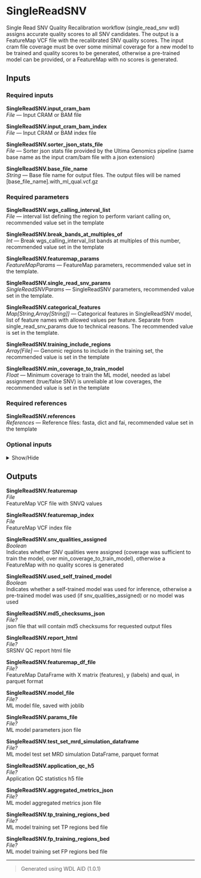 # SingleReadSNV
Single Read SNV Quality Recalibration workflow (single_read_snv wdl) assigns accurate quality scores to all SNV candidates. The output is a FeatureMap VCF file with the recalibrated SNV quality scores. The input cram file coverage must be over some minimal coverage for a new model to be trained and quality scores to be generated, otherwise a pre-trained model can be provided, or a FeatureMap with no scores is generated.

## Inputs

### Required inputs
<p name="SingleReadSNV.input_cram_bam">
        <b>SingleReadSNV.input_cram_bam</b><br />
        <i>File </i> &mdash; 
         Input CRAM or BAM file <br /> 
</p>
<p name="SingleReadSNV.input_cram_bam_index">
        <b>SingleReadSNV.input_cram_bam_index</b><br />
        <i>File </i> &mdash; 
         Input CRAM or BAM index file <br /> 
</p>
<p name="SingleReadSNV.sorter_json_stats_file">
        <b>SingleReadSNV.sorter_json_stats_file</b><br />
        <i>File </i> &mdash; 
         Sorter json stats file provided by the Ultima Genomics pipeline (same base name as the input cram/bam file with a json extension) <br /> 
</p>
<p name="SingleReadSNV.base_file_name">
        <b>SingleReadSNV.base_file_name</b><br />
        <i>String </i> &mdash; 
         Base file name for output files. The output files will be named [base_file_name].with_ml_qual.vcf.gz <br /> 
</p>

### Required parameters
<p name="SingleReadSNV.wgs_calling_interval_list">
        <b>SingleReadSNV.wgs_calling_interval_list</b><br />
        <i>File </i> &mdash; 
         interval list defining the region to perform variant calling on, recommended value set in the template <br /> 
</p>
<p name="SingleReadSNV.break_bands_at_multiples_of">
        <b>SingleReadSNV.break_bands_at_multiples_of</b><br />
        <i>Int </i> &mdash; 
         Break wgs_calling_interval_list bands at multiples of this number, recommended value set in the template <br /> 
</p>
<p name="SingleReadSNV.featuremap_params">
        <b>SingleReadSNV.featuremap_params</b><br />
        <i>FeatureMapParams </i> &mdash; 
         FeatureMap parameters, recommended value set in the template. <br /> 
</p>
<p name="SingleReadSNV.single_read_snv_params">
        <b>SingleReadSNV.single_read_snv_params</b><br />
        <i>SingleReadSNVParams </i> &mdash; 
         SingleReadSNV parameters, recommended value set in the template. <br /> 
</p>
<p name="SingleReadSNV.categorical_features">
        <b>SingleReadSNV.categorical_features</b><br />
        <i>Map[String,Array[String]] </i> &mdash; 
         Categorical features in SingleReadSNV model, list of feature names with allowed values per feature. Separate from single_read_snv_params due to technical reasons. The recommended value is set in the template. <br /> 
</p>
<p name="SingleReadSNV.training_include_regions">
        <b>SingleReadSNV.training_include_regions</b><br />
        <i>Array[File] </i> &mdash; 
         Genomic regions to include in the training set, the recommended value is set in the template <br /> 
</p>
<p name="SingleReadSNV.min_coverage_to_train_model">
        <b>SingleReadSNV.min_coverage_to_train_model</b><br />
        <i>Float </i> &mdash; 
         Minimum coverage to train the ML model, needed as label assignment (true/false SNV) is unreliable at low coverages, the recommended value is set in the template <br /> 
</p>

### Required references
<p name="SingleReadSNV.references">
        <b>SingleReadSNV.references</b><br />
        <i>References </i> &mdash; 
         Reference files: fasta, dict and fai, recommended value set in the template <br /> 
</p>

### Optional inputs
<details>
<summary> Show/Hide </summary>
<p name="SingleReadSNV.somatic_mutations_list">
        <b>SingleReadSNV.somatic_mutations_list</b><br />
        <i>Array[File]? &mdash; Default: None</i><br />
        Somatic mutations to be excluded from FP training set, will be appended to the fp_training_exclude_regions optional
</p>
<p name="SingleReadSNV.tp_training_exclude_regions">
        <b>SingleReadSNV.tp_training_exclude_regions</b><br />
        <i>Array[File]? &mdash; Default: None</i><br />
        Genomic regions to exclude from the training set TP examples, the recommended value is set in the template
</p>
<p name="SingleReadSNV.fp_training_exclude_regions">
        <b>SingleReadSNV.fp_training_exclude_regions</b><br />
        <i>Array[File]? &mdash; Default: None</i><br />
        Genomic regions to exclude from the training set FP examples, the recommended value is set in the template
</p>
<p name="SingleReadSNV.pre_trained_model_file">
        <b>SingleReadSNV.pre_trained_model_file</b><br />
        <i>File? &mdash; Default: None</i><br />
        Pre-trained ML model file, if provided the model will be used for inference and no self-trained model will be created. Use with care, the model must be trained on the same data type with the same features
</p>
<p name="SingleReadSNV.raise_exceptions_in_report">
        <b>SingleReadSNV.raise_exceptions_in_report</b><br />
        <i>Boolean &mdash; Default: None</i><br />
        Raise and exception and fail the pipeline if an error is raised in the QC report
</p>

### Optional inputs
<p name="SingleReadSNV.create_md5_checksum_outputs">
        <b>SingleReadSNV.create_md5_checksum_outputs</b><br />
        <i>Boolean </i> &mdash; 
         Create md5 checksum for requested output files <br /> 
</p>
</details>


## Outputs
<p name="SingleReadSNV.featuremap">
        <b>SingleReadSNV.featuremap</b><br />
        <i>File</i><br />
        FeatureMap VCF file with SNVQ values
</p>
<p name="SingleReadSNV.featuremap_index">
        <b>SingleReadSNV.featuremap_index</b><br />
        <i>File</i><br />
        FeatureMap VCF index file
</p>
<p name="SingleReadSNV.snv_qualities_assigned">
        <b>SingleReadSNV.snv_qualities_assigned</b><br />
        <i>Boolean</i><br />
        Indicates whether SNV qualities were assigned (coverage was sufficient to train the model, over min_coverage_to_train_model), otherwise a FeatureMap with no quality scores is generated
</p>
<p name="SingleReadSNV.used_self_trained_model">
        <b>SingleReadSNV.used_self_trained_model</b><br />
        <i>Boolean</i><br />
        Indicates whether a self-trained model was used for inference, otherwise a pre-trained model was used (if snv_qualities_assigned) or no model was used
</p>
<p name="SingleReadSNV.md5_checksums_json">
        <b>SingleReadSNV.md5_checksums_json</b><br />
        <i>File?</i><br />
        json file that will contain md5 checksums for requested output files
</p>
<p name="SingleReadSNV.report_html">
        <b>SingleReadSNV.report_html</b><br />
        <i>File?</i><br />
        SRSNV QC report html file
</p>
<p name="SingleReadSNV.featuremap_df_file">
        <b>SingleReadSNV.featuremap_df_file</b><br />
        <i>File?</i><br />
        FeatureMap DataFrame with X matrix (features), y (labels) and qual, in parquet format
</p>
<p name="SingleReadSNV.model_file">
        <b>SingleReadSNV.model_file</b><br />
        <i>File?</i><br />
        ML model file, saved with joblib
</p>
<p name="SingleReadSNV.params_file">
        <b>SingleReadSNV.params_file</b><br />
        <i>File?</i><br />
        ML model parameters json file
</p>
<p name="SingleReadSNV.test_set_mrd_simulation_dataframe">
        <b>SingleReadSNV.test_set_mrd_simulation_dataframe</b><br />
        <i>File?</i><br />
        ML model test set MRD simulation DataFrame, parquet format
</p>
<p name="SingleReadSNV.application_qc_h5">
        <b>SingleReadSNV.application_qc_h5</b><br />
        <i>File?</i><br />
        Application QC statistics h5 file
</p>
<p name="SingleReadSNV.aggregated_metrics_json">
        <b>SingleReadSNV.aggregated_metrics_json</b><br />
        <i>File?</i><br />
        ML model aggregated metrics json file
</p>
<p name="SingleReadSNV.tp_training_regions_bed">
        <b>SingleReadSNV.tp_training_regions_bed</b><br />
        <i>File?</i><br />
        ML model training set TP regions bed file
</p>
<p name="SingleReadSNV.fp_training_regions_bed">
        <b>SingleReadSNV.fp_training_regions_bed</b><br />
        <i>File?</i><br />
        ML model training set FP regions bed file
</p>

<hr />

> Generated using WDL AID (1.0.1)
